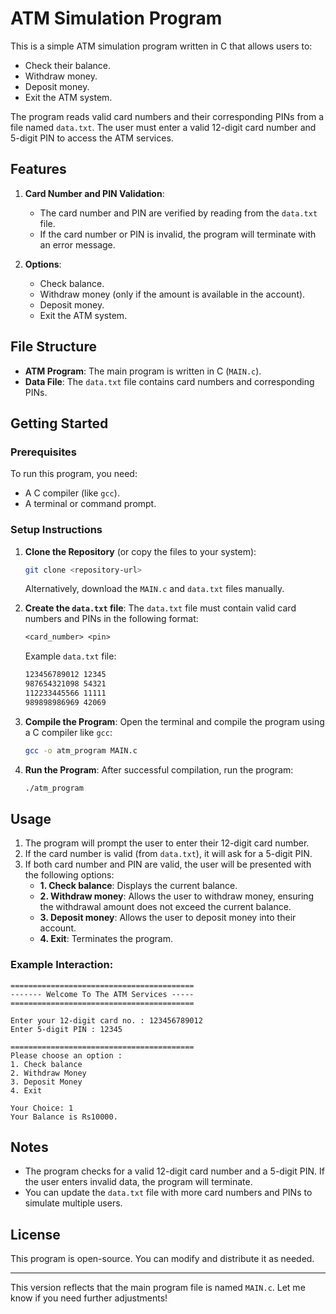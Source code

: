 # ATM Simulation Program

This is a simple ATM simulation program written in C that allows users to:
- Check their balance.
- Withdraw money.
- Deposit money.
- Exit the ATM system.

The program reads valid card numbers and their corresponding PINs from a file named `data.txt`. The user must enter a valid 12-digit card number and 5-digit PIN to access the ATM services.

## Features
1. **Card Number and PIN Validation**:
   - The card number and PIN are verified by reading from the `data.txt` file.
   - If the card number or PIN is invalid, the program will terminate with an error message.

2. **Options**:
   - Check balance.
   - Withdraw money (only if the amount is available in the account).
   - Deposit money.
   - Exit the ATM system.

## File Structure
- **ATM Program**: The main program is written in C (`MAIN.c`).
- **Data File**: The `data.txt` file contains card numbers and corresponding PINs.

## Getting Started

### Prerequisites
To run this program, you need:
- A C compiler (like `gcc`).
- A terminal or command prompt.

### Setup Instructions

1. **Clone the Repository** (or copy the files to your system):
   ```bash
   git clone <repository-url>
   ```
   Alternatively, download the `MAIN.c` and `data.txt` files manually.

2. **Create the `data.txt` file**:
   The `data.txt` file must contain valid card numbers and PINs in the following format:
   ```txt
   <card_number> <pin>
   ```
   Example `data.txt` file:
   ```txt
   123456789012 12345
   987654321098 54321
   112233445566 11111
   989898986969 42069
   ```

3. **Compile the Program**:
   Open the terminal and compile the program using a C compiler like `gcc`:
   ```bash
   gcc -o atm_program MAIN.c
   ```

4. **Run the Program**:
   After successful compilation, run the program:
   ```bash
   ./atm_program
   ```

## Usage

1. The program will prompt the user to enter their 12-digit card number.
2. If the card number is valid (from `data.txt`), it will ask for a 5-digit PIN.
3. If both card number and PIN are valid, the user will be presented with the following options:
   - **1. Check balance**: Displays the current balance.
   - **2. Withdraw money**: Allows the user to withdraw money, ensuring the withdrawal amount does not exceed the current balance.
   - **3. Deposit money**: Allows the user to deposit money into their account.
   - **4. Exit**: Terminates the program.

### Example Interaction:
```
=========================================
------- Welcome To The ATM Services -----
=========================================

Enter your 12-digit card no. : 123456789012
Enter 5-digit PIN : 12345

=========================================
Please choose an option :
1. Check balance
2. Withdraw Money
3. Deposit Money
4. Exit

Your Choice: 1
Your Balance is Rs10000.
```

## Notes
- The program checks for a valid 12-digit card number and a 5-digit PIN. If the user enters invalid data, the program will terminate.
- You can update the `data.txt` file with more card numbers and PINs to simulate multiple users.

## License
This program is open-source. You can modify and distribute it as needed.

---

This version reflects that the main program file is named `MAIN.c`. Let me know if you need further adjustments!
